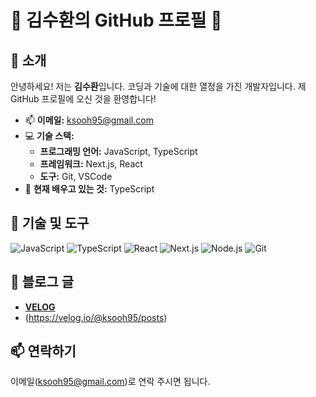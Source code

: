 # 🌟 김수환의 GitHub 프로필 🌟

## 👋 소개

안녕하세요! 저는 **김수환**입니다. 코딩과 기술에 대한 열정을 가진 개발자입니다. 제 GitHub 프로필에 오신 것을 환영합니다!

- 📫 **이메일:** [ksooh95@gmail.com](mailto:ksooh95@gmail.com)
- 💻 **기술 스택:**
  - **프로그래밍 언어:** JavaScript, TypeScript
  - **프레임워크:** Next.js, React
  - **도구:** Git, VSCode
- 🌱 **현재 배우고 있는 것:** TypeScript

## 🔧 기술 및 도구

![JavaScript](https://img.shields.io/badge/-JavaScript-F7DF1C?style=flat-square&logo=javascript&logoColor=323330)
![TypeScript](https://img.shields.io/badge/-TypeScript-3178C6?style=flat-square&logo=typescript&logoColor=FFFFFF)
![React](https://img.shields.io/badge/-React-61DAFB?style=flat-square&logo=react&logoColor=000000)
![Next.js](https://img.shields.io/badge/-Next.js-000000?style=flat-square&logo=next.js&logoColor=FFFFFF)
![Node.js](https://img.shields.io/badge/-Node.js-339933?style=flat-square&logo=node.js&logoColor=FFFFFF)
![Git](https://img.shields.io/badge/-Git-F05032?style=flat-square&logo=git&logoColor=FFFFFF)

## 📝 블로그 글

- **[VELOG]([https://your-blog-link.com])**
- (https://velog.io/@ksooh95/posts)

## 📫 연락하기

이메일([ksooh95@gmail.com](mailto:ksooh95@gmail.com))로 연락 주시면 됩니다.
